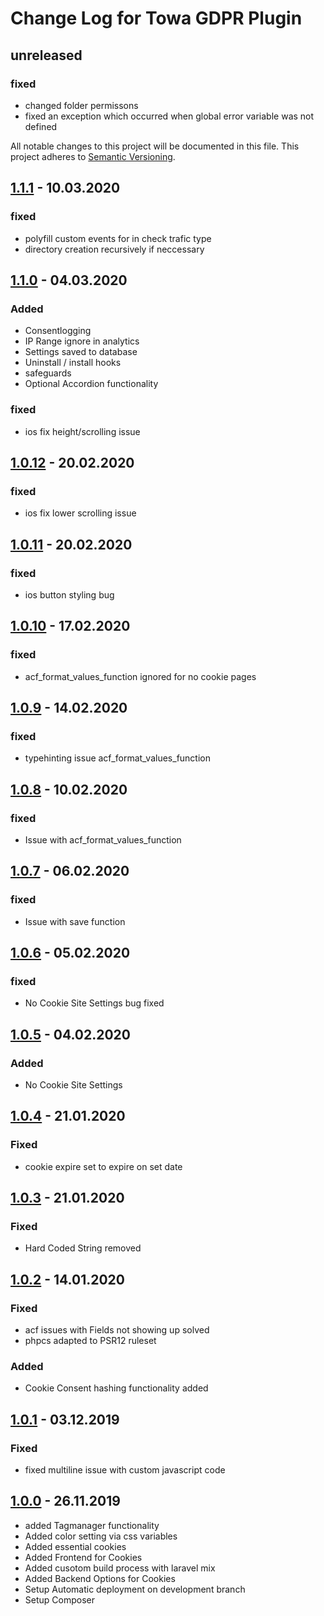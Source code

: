 # Change Log for Towa GDPR Plugin

## unreleased
### fixed
- changed folder permissons
- fixed an exception which occurred when global error variable was not defined 

All notable changes to this project will be documented in this file.
This project adheres to [Semantic Versioning](http://semver.org/).

## [1.1.1](https://bitbucket.org/towa_gmbh/towa-gdpr-plugin/tags/1.1.1) - 10.03.2020

### fixed

- polyfill custom events for in check trafic type
- directory creation recursively if neccessary

## [1.1.0](https://bitbucket.org/towa_gmbh/towa-gdpr-plugin/tags/1.1.0) - 04.03.2020

### Added

- Consentlogging
- IP Range ignore in analytics
- Settings saved to database
- Uninstall / install hooks
- safeguards
- Optional Accordion functionality

### fixed

- ios fix height/scrolling issue

## [1.0.12](https://bitbucket.org/towa_gmbh/towa-gdpr-plugin/tags/1.0.12) - 20.02.2020

### fixed

- ios fix lower scrolling issue

## [1.0.11](https://bitbucket.org/towa_gmbh/towa-gdpr-plugin/tags/1.0.11) - 20.02.2020

### fixed

- ios button styling bug

## [1.0.10](https://bitbucket.org/towa_gmbh/towa-gdpr-plugin/tags/1.0.10) - 17.02.2020

### fixed

- acf_format_values_function ignored for no cookie pages

## [1.0.9](https://bitbucket.org/towa_gmbh/towa-gdpr-plugin/tags/1.0.9) - 14.02.2020

### fixed

- typehinting issue acf_format_values_function

## [1.0.8](https://bitbucket.org/towa_gmbh/towa-gdpr-plugin/tags/1.0.8) - 10.02.2020

### fixed

- Issue with acf_format_values_function

## [1.0.7](https://bitbucket.org/towa_gmbh/towa-gdpr-plugin/tags/1.0.7) - 06.02.2020

### fixed

- Issue with save function

## [1.0.6](https://bitbucket.org/towa_gmbh/towa-gdpr-plugin/tags/1.0.6) - 05.02.2020

### fixed

- No Cookie Site Settings bug fixed

## [1.0.5](https://bitbucket.org/towa_gmbh/towa-gdpr-plugin/tags/1.0.5) - 04.02.2020

### Added

- No Cookie Site Settings

## [1.0.4](https://bitbucket.org/towa_gmbh/towa-gdpr-plugin/tags/1.0.4) - 21.01.2020

### Fixed

- cookie expire set to expire on set date

## [1.0.3](https://bitbucket.org/towa_gmbh/towa-gdpr-plugin/tags/1.0.3) - 21.01.2020

### Fixed

- Hard Coded String removed

## [1.0.2](https://bitbucket.org/towa_gmbh/towa-gdpr-plugin/tags/1.0.2) - 14.01.2020

### Fixed

- acf issues with Fields not showing up solved
- phpcs adapted to PSR12 ruleset

### Added

- Cookie Consent hashing functionality added

## [1.0.1](https://bitbucket.org/towa_gmbh/towa-gdpr-plugin/tags/1.0.1) - 03.12.2019

### Fixed

- fixed multiline issue with custom javascript code

## [1.0.0](https://bitbucket.org/towa_gmbh/towa-gdpr-plugin/tags/1.0.0) - 26.11.2019

- added Tagmanager functionality
- Added color setting via css variables
- Added essential cookies
- Added Frontend for Cookies
- Added cusotom build process with laravel mix
- Added Backend Options for Cookies
- Setup Automatic deployment on development branch
- Setup Composer
